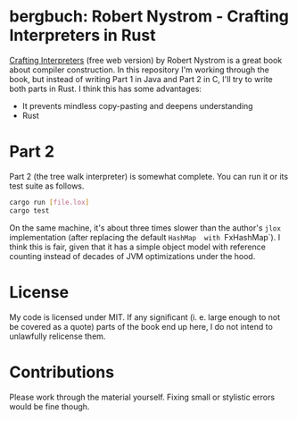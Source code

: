 # bergbuch: Robert Nystrom - Crafting Interpreters in Rust
[Crafting Interpreters](https://craftinginterpreters.com/) (free web version) by Robert Nystrom is a great book about compiler construction. In this repository I'm working through the book, but instead of writing Part 1 in Java and Part 2 in C, I'll try to write both parts in Rust. I think this has some advantages:

- It prevents mindless copy-pasting and deepens understanding
- Rust

# Part 2
Part 2 (the tree walk interpreter) is somewhat complete. You can run it or its test suite as follows.

```sh
cargo run [file.lox]
cargo test
```
On the same machine, it's about three times slower than the author's `jlox` implementation (after replacing the default `HashMap  with `FxHashMap`). I think this is fair, given that it has a simple object model with reference counting instead of decades of JVM optimizations under the hood.

# License
My code is licensed under MIT. If any significant (i. e. large enough to not be covered as a quote) parts of the book end up here, I do not intend to unlawfully relicense them.

# Contributions
Please work through the material yourself. Fixing small or stylistic errors would be fine though.

